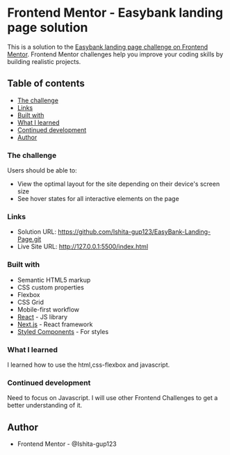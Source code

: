 # Frontend Mentor - Easybank landing page solution

This is a solution to the [Easybank landing page challenge on Frontend Mentor](https://www.frontendmentor.io/challenges/easybank-landing-page-WaUhkoDN). Frontend Mentor challenges help you improve your coding skills by building realistic projects. 

## Table of contents

  - [The challenge](#the-challenge)
  - [Links](#links)
  - [Built with](#built-with)
  - [What I learned](#what-i-learned)
  - [Continued development](#continued-development)
  - [Author](#author)

### The challenge
Users should be able to:
- View the optimal layout for the site depending on their device's screen size
- See hover states for all interactive elements on the page

### Links

- Solution URL: https://github.com/Ishita-gup123/EasyBank-Landing-Page.git
- Live Site URL: http://127.0.0.1:5500/index.html

### Built with

- Semantic HTML5 markup
- CSS custom properties
- Flexbox
- CSS Grid
- Mobile-first workflow
- [React](https://reactjs.org/) - JS library
- [Next.js](https://nextjs.org/) - React framework
- [Styled Components](https://styled-components.com/) - For styles

### What I learned
I learned how to use the html,css-flexbox and javascript.

### Continued development
Need to focus on Javascript. I will use other Frontend Challenges to get a better understanding of it.
## Author
- Frontend Mentor - @Ishita-gup123
